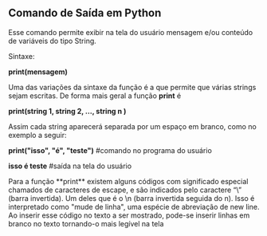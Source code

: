 ## Comando de Saída em Python

Esse comando permite exibir na tela do usuário mensagem e/ou conteúdo de variáveis do tipo String. 
<p>Sintaxe:</p>
                <p><b>print(mensagem)</b></p>

Uma das variações da sintaxe da função é a que permite que várias strings sejam escritas. De forma mais geral a função **print** é
                <p><b>print(string 1, string 2, …, string n )</b></p>
Assim cada string aparecerá separada por um espaço em branco, como no exemplo a seguir:
<p><b>
print("isso", "é", "teste")</b> #comando no programa do usuário</p>
<p><b>isso é teste</b>          #saída na tela do usuário</p>
Para a função **print** existem alguns códigos com significado especial chamados
de caracteres de escape, e são indicados pelo caractere “\” (barra invertida). Um deles que é o
\n (barra invertida seguida do n). Isso é interpretado como "mude de linha", uma espécie de
abreviação de new line. Ao inserir esse código no texto a ser mostrado, pode-se inserir linhas
em branco no texto tornando-o mais legível na tela
